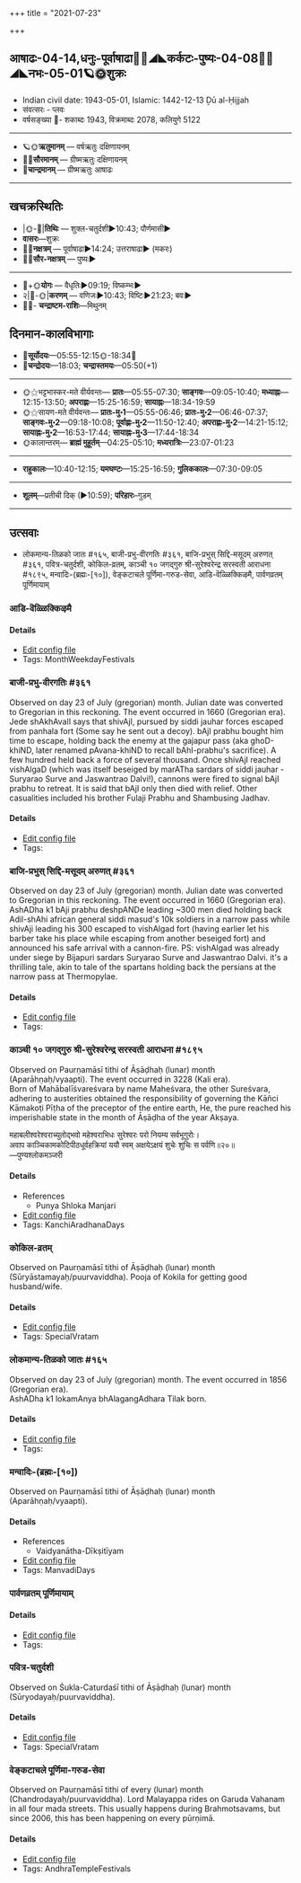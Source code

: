+++
title = "2021-07-23"

+++
## आषाढः-04-14,धनुः-पूर्वाषाढा🌛🌌◢◣कर्कटः-पुष्यः-04-08🌌🌞◢◣नभः-05-01🪐🌞शुक्रः
- Indian civil date: 1943-05-01, Islamic: 1442-12-13 Ḏū al-Ḥijjah
- संवत्सरः - प्लवः
- वर्षसङ्ख्या 🌛- शकाब्दः 1943, विक्रमाब्दः 2078, कलियुगे 5122
___________________
- 🪐🌞**ऋतुमानम्** — वर्षऋतुः दक्षिणायनम्
- 🌌🌞**सौरमानम्** — ग्रीष्मऋतुः दक्षिणायनम्
- 🌛**चान्द्रमानम्** — ग्रीष्मऋतुः आषाढः
___________________


## खचक्रस्थितिः
- |🌞-🌛|**तिथिः** — शुक्ल-चतुर्दशी►10:43; पौर्णमासी►  
- **वासरः**—शुक्रः  
- 🌌🌛**नक्षत्रम्** — पूर्वाषाढा►14:24; उत्तराषाढा► (मकरः)  
- 🌌🌞**सौर-नक्षत्रम्** — पुष्यः►  
___________________
- 🌛+🌞**योगः** — वैधृतिः►09:19; विष्कम्भः►  
- २|🌛-🌞|**करणम्** — वणिजः►10:43; विष्टिः►21:23; बवः►  
- 🌌🌛- **चन्द्राष्टम-राशिः**—मिथुनम्  


## दिनमान-कालविभागाः
- 🌅**सूर्योदयः**—05:55-12:15🌞️-18:34🌇  
- 🌛**चन्द्रोदयः**—18:03; **चन्द्रास्तमयः**—05:50(+1)  
___________________
- 🌞⚝भट्टभास्कर-मते वीर्यवन्तः— **प्रातः**—05:55-07:30; **साङ्गवः**—09:05-10:40; **मध्याह्नः**—12:15-13:50; **अपराह्णः**—15:25-16:59; **सायाह्नः**—18:34-19:59  
- 🌞⚝सायण-मते वीर्यवन्तः— **प्रातः-मु॰1**—05:55-06:46; **प्रातः-मु॰2**—06:46-07:37; **साङ्गवः-मु॰2**—09:18-10:08; **पूर्वाह्णः-मु॰2**—11:50-12:40; **अपराह्णः-मु॰2**—14:21-15:12; **सायाह्नः-मु॰2**—16:53-17:44; **सायाह्नः-मु॰3**—17:44-18:34  
- 🌞कालान्तरम्— **ब्राह्मं मुहूर्तम्**—04:25-05:10; **मध्यरात्रिः**—23:07-01:23  
___________________
- **राहुकालः**—10:40-12:15; **यमघण्टः**—15:25-16:59; **गुलिककालः**—07:30-09:05  
___________________
- **शूलम्**—प्रतीची दिक् (►10:59); **परिहारः**–गुडम्  
___________________

## उत्सवाः
- लोकमान्य-तिळको जातः #१६५, बाजी-प्रभु-वीरगतिः #३६१, बाजि-प्रभुस् सिद्दि-मसूदम् अरुणत् #३६१, पवित्र-चतुर्दशी, कोकिल-व्रतम्, काञ्ची १० जगद्गुरु श्री-सुरेश्वरेन्द्र सरस्वती आराधना #१८९५, मन्वादिः-(ब्रह्मः-[१०]), वेङ्कटाचले पूर्णिमा-गरुड-सेवा, आडि-वॆळ्ळिक्किऴमै, पार्वणव्रतम् पूर्णिमायाम्
### आडि-वॆळ्ळिक्किऴमै



#### Details
- [Edit config file](https://github.com/jyotisham/adyatithi/tree/master/tamil/description_only/ADi~veLLikkizhamai.toml)
- Tags: MonthWeekdayFestivals


### बाजी-प्रभु-वीरगतिः #३६१

Observed on day 23 of July (gregorian) month. Julian date was converted to Gregorian in this reckoning. The event occurred in 1660 (Gregorian era).  
Jede shAkhAvalI says that shivAjI, pursued by siddi jauhar forces escaped from panhala fort (Some say he sent out a decoy). bAjI prabhu bought him time to escape, holding back the enemy at the gajapur pass (aka ghoD-khiND, later renamed pAvana-khiND to recall bAhI-prabhu's sacrifice). A few hundred held back a force of several thousand. Once shivAjI reached vishAlgaD (which was itself beseiged by marATha sardars of siddi jauhar - Suryarao Surve and Jaswantrao Dalvi!), cannons were fired to signal bAjI prabhu to retreat. It is said that bAjI only then died with relief. Other casualities included his brother Fulaji Prabhu and Shambusing Jadhav. 

#### Details
- [Edit config file](https://github.com/jyotisham/adyatithi/tree/master/mahApuruSha/xatra-later/gregorian/day/07/23/bAjI-prabhu-vIra-gatiH.toml)
- Tags: 


### बाजि-प्रभुस् सिद्दि-मसूदम् अरुणत् #३६१

Observed on day 23 of July (gregorian) month. Julian date was converted to Gregorian in this reckoning. The event occurred in 1660 (Gregorian era).  
AshADha k1  bAji prabhu deshpANDe leading ~300 men died holding back Adil-shAhi african general siddi masud's 10k soldiers in a narrow pass while shivAji leading his 300 escaped to vishAlgad fort (having earlier let his barber take his place while escaping from another beseiged fort) and announced his safe arrival with a cannon-fire. PS: vishAlgad was already under siege by Bijapuri sardars Suryarao Surve and Jaswantrao Dalvi. it's a thrilling tale, akin to tale of the spartans holding back the persians at the narrow pass at Thermopylae.

#### Details
- [Edit config file](https://github.com/jyotisham/adyatithi/tree/master/mahApuruSha/xatra-later/gregorian/day/07/23/bAji-prabhus_siddi-masUdam_aruNat.toml)
- Tags: 


### काञ्ची १० जगद्गुरु श्री-सुरेश्वरेन्द्र सरस्वती आराधना #१८९५

Observed on Paurṇamāsī tithi of Āṣāḍhaḥ (lunar) month (Aparāhṇaḥ/vyaapti). The event occurred in 3228 (Kali era).  
Born of Mahābalīśvareśvara by name Maheśvara, the other Sureśvara, adhering to austerities obtained the responsibility of governing the Kāñci Kāmakoṭi Pīṭha of the preceptor of the entire earth, He, the pure reached his imperishable state in the month of Āṣāḍha of the year Akṣaya.

महाबलीश्वरेश्वराच्युतोद्भवो महेश्वराभिधः सुरेश्वरः परो नियम्य सर्वभूगुरोः।  
अवाप काञ्चिकामकोटिपीठधूर्वहक्रियां ययौ स्वम् अक्षयेऽक्षयं शुचेः शुचिः स पर्वणि॥२०॥  
—पुण्यश्लोकमञ्जरी



#### Details
- References
  - Punya Shloka Manjari
- [Edit config file](https://github.com/jyotisham/adyatithi/tree/master/mahApuruSha/kAnchI-maTha/lunar_month/tithi/04/15/kAJcI%2010%20jagadguru%20zrI~surEzvarEndra%20sarasvatI%20ArAdhanA.toml)
- Tags: KanchiAradhanaDays


### कोकिल-व्रतम्

Observed on Paurṇamāsī tithi of Āṣāḍhaḥ (lunar) month (Sūryāstamayaḥ/puurvaviddha). Pooja of Kokila for getting good husband/wife.

#### Details
- [Edit config file](https://github.com/jyotisham/adyatithi/tree/master/general/lunar_month/tithi/04/15/kOkila-vratam.toml)
- Tags: SpecialVratam


### लोकमान्य-तिळको जातः #१६५

Observed on day 23 of July (gregorian) month. The event occurred in 1856 (Gregorian era).  
AshADha k1  lokamAnya bhAlagangAdhara Tilak born.

#### Details
- [Edit config file](https://github.com/jyotisham/adyatithi/tree/master/mahApuruSha/xatra-later/gregorian/day/07/23/lokamAnya-tiLako_jAtaH.toml)
- Tags: 


### मन्वादिः-(ब्रह्मः-[१०])

Observed on Paurṇamāsī tithi of Āṣāḍhaḥ (lunar) month (Aparāhṇaḥ/vyaapti). 

#### Details
- References
  - Vaidyanātha-Dīkṣitīyam
- [Edit config file](https://github.com/jyotisham/adyatithi/tree/master/time_focus/yugAdiH/lunar_month/tithi/04/15/manvAdiH~%28brahmaH~%5B10%5D%29.toml)
- Tags: ManvadiDays


### पार्वणव्रतम् पूर्णिमायाम्



#### Details
- [Edit config file](https://github.com/jyotisham/adyatithi/tree/master/gRhya/general/relative_event/sthAlIpAkaH_16/offset__-1/pArvaNa-vratam_15.toml)
- Tags: 


### पवित्र-चतुर्दशी

Observed on Śukla-Caturdaśī tithi of Āṣāḍhaḥ (lunar) month (Sūryodayaḥ/puurvaviddha). 

#### Details
- [Edit config file](https://github.com/jyotisham/adyatithi/tree/master/general/lunar_month/tithi/04/14/pavitra-caturdazI.toml)
- Tags: SpecialVratam


### वेङ्कटाचले पूर्णिमा-गरुड-सेवा

Observed on Paurṇamāsī tithi of every (lunar) month (Chandrodayaḥ/puurvaviddha). Lord Malayappa rides on Garuda Vahanam in all four mada streets. This usually happens during Brahmotsavams, but since 2006, this has been happening on every pūrṇimā.

#### Details
- [Edit config file](https://github.com/jyotisham/adyatithi/tree/master/temples/venkaTAchala/lunar_month/tithi/00/15/vEGkaTAcalE%20pUrNimA~garuDa-sEvA.toml)
- Tags: AndhraTempleFestivals


